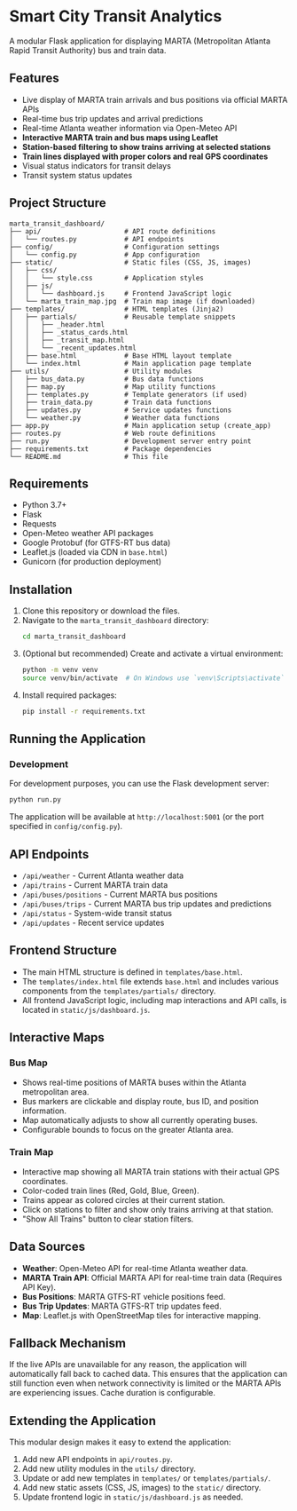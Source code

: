 # Smart City Transit Analytics

A modular Flask application for displaying MARTA (Metropolitan Atlanta Rapid Transit Authority) bus and train data.

## Features

- Live display of MARTA train arrivals and bus positions via official MARTA APIs
- Real-time bus trip updates and arrival predictions
- Real-time Atlanta weather information via Open-Meteo API
- **Interactive MARTA train and bus maps using Leaflet**
- **Station-based filtering to show trains arriving at selected stations**
- **Train lines displayed with proper colors and real GPS coordinates**
- Visual status indicators for transit delays
- Transit system status updates

## Project Structure

```
marta_transit_dashboard/
├── api/                     # API route definitions
│   └── routes.py            # API endpoints
├── config/                  # Configuration settings
│   └── config.py            # App configuration
├── static/                  # Static files (CSS, JS, images)
│   ├── css/
│   │   └── style.css        # Application styles
│   ├── js/
│   │   └── dashboard.js     # Frontend JavaScript logic
│   └── marta_train_map.jpg  # Train map image (if downloaded)
├── templates/               # HTML templates (Jinja2)
│   ├── partials/            # Reusable template snippets
│   │   ├── _header.html
│   │   ├── _status_cards.html
│   │   ├── _transit_map.html
│   │   └── _recent_updates.html
│   ├── base.html            # Base HTML layout template
│   └── index.html           # Main application page template
├── utils/                   # Utility modules
│   ├── bus_data.py          # Bus data functions
│   ├── map.py               # Map utility functions
│   ├── templates.py         # Template generators (if used)
│   ├── train_data.py        # Train data functions
│   ├── updates.py           # Service updates functions
│   └── weather.py           # Weather data functions
├── app.py                   # Main application setup (create_app)
├── routes.py                # Web route definitions
├── run.py                   # Development server entry point
├── requirements.txt         # Package dependencies
└── README.md                # This file
```

## Requirements

- Python 3.7+
- Flask
- Requests
- Open-Meteo weather API packages
- Google Protobuf (for GTFS-RT bus data)
- Leaflet.js (loaded via CDN in `base.html`)
- Gunicorn (for production deployment)

## Installation

1.  Clone this repository or download the files.
2.  Navigate to the `marta_transit_dashboard` directory:
    ```bash
    cd marta_transit_dashboard
    ```
3.  (Optional but recommended) Create and activate a virtual environment:
    ```bash
    python -m venv venv
    source venv/bin/activate  # On Windows use `venv\Scripts\activate`
    ```
4.  Install required packages:
    ```bash
    pip install -r requirements.txt
    ```

## Running the Application

### Development

For development purposes, you can use the Flask development server:

```bash
python run.py
```

The application will be available at `http://localhost:5001` (or the port specified in `config/config.py`).

## API Endpoints

- `/api/weather` - Current Atlanta weather data
- `/api/trains` - Current MARTA train data
- `/api/buses/positions` - Current MARTA bus positions
- `/api/buses/trips` - Current MARTA bus trip updates and predictions
- `/api/status` - System-wide transit status
- `/api/updates` - Recent service updates

## Frontend Structure

- The main HTML structure is defined in `templates/base.html`.
- The `templates/index.html` file extends `base.html` and includes various components from the `templates/partials/` directory.
- All frontend JavaScript logic, including map interactions and API calls, is located in `static/js/dashboard.js`.

## Interactive Maps

### Bus Map
- Shows real-time positions of MARTA buses within the Atlanta metropolitan area.
- Bus markers are clickable and display route, bus ID, and position information.
- Map automatically adjusts to show all currently operating buses.
- Configurable bounds to focus on the greater Atlanta area.

### Train Map
- Interactive map showing all MARTA train stations with their actual GPS coordinates.
- Color-coded train lines (Red, Gold, Blue, Green).
- Trains appear as colored circles at their current station.
- Click on stations to filter and show only trains arriving at that station.
- "Show All Trains" button to clear station filters.

## Data Sources

- **Weather**: Open-Meteo API for real-time Atlanta weather data.
- **MARTA Train API**: Official MARTA API for real-time train data (Requires API Key).
- **Bus Positions**: MARTA GTFS-RT vehicle positions feed.
- **Bus Trip Updates**: MARTA GTFS-RT trip updates feed.
- **Map**: Leaflet.js with OpenStreetMap tiles for interactive mapping.

## Fallback Mechanism

If the live APIs are unavailable for any reason, the application will automatically fall back to cached data. This ensures that the application can still function even when network connectivity is limited or the MARTA APIs are experiencing issues. Cache duration is configurable.

## Extending the Application

This modular design makes it easy to extend the application:

1. Add new API endpoints in `api/routes.py`.
2. Add new utility modules in the `utils/` directory.
3. Update or add new templates in `templates/` or `templates/partials/`.
4. Add new static assets (CSS, JS, images) to the `static/` directory.
5. Update frontend logic in `static/js/dashboard.js` as needed. 